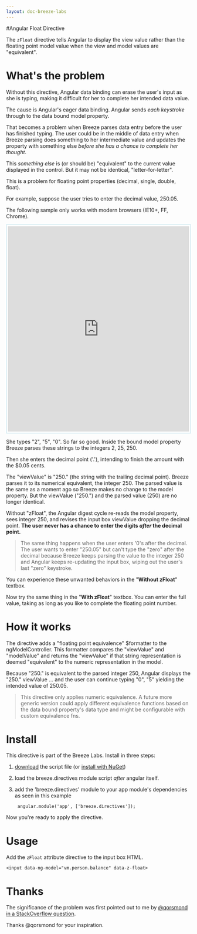 ```yaml
---
layout: doc-breeze-labs
---
```

#Angular Float Directive

The `zFloat` directive tells Angular to display the view value rather than the floating point
model value when the view and model values are "equivalent".

# What's the problem

Without this directive, Angular data binding can erase the user's input as she
is typing, making it difficult for her to complete her intended data value.

The cause is Angular's eager data binding. 
Angular sends *each keystroke* through to the data bound model property.

That becomes a problem when Breeze parses data entry before
the user has finished typing. The user could be in the middle of data entry
when Breeze parsing does something to her intermediate value and
updates the property with something else *before she has a chance to 
complete her thought*.

This *something else* is (or should be) "equivalent" to the current value
displayed in the control. But it may not be identical, "letter-for-letter".

This is a problem for floating point properties (decimal, single, double, float).

For example, suppose the user tries to enter the decimal value, 250.05.

<p class="note">The following sample only works with modern browsers (IE10+, FF, Chrome).</p>
<p style="border: 1px solid lightblue; padding: 4px"><iframe allowfullscreen="allowfullscreen" frameborder="0" src="http://embed.plnkr.co/E2HgF7ASNWIdwsvzs5G0/preview" style="width: 100%; height: 560px"></iframe></p>

She types "2", "5", "0". So far so good. Inside the bound model property Breeze
parses these strings to the integers 2, 25, 250.

Then she enters the decimal point ('.'), intending to finish the amount with the $0.05 cents.

The "viewValue" is "250." (the string with the trailing decimal point).
Breeze parses it to its numerical equivalent, the integer 250. The parsed value
is the same as a moment ago so Breeze makes no change to the model property. 
But the viewValue ("250.") and the parsed value (250) are no longer identical.

Without "zFloat", the Angular digest cycle re-reads the model property, 
sees integer 250, and revises the input box viewValue dropping the decimal point. 
**The user never has a chance to enter the digits *after* the decimal point.**

>The same thing happens when the user enters '0's after the decimal.
The user wants to enter "250.05" but can't type the "zero" after the decimal
because Breeze keeps parsing the value to the integer 250 and Angular keeps
re-updating the input box, wiping out the user's last "zero" keystroke.

You can experience these unwanted behaviors in the "**Without zFloat**" textbox.

Now try the same thing in the "**With zFloat**" textbox. 
You can enter the full value, taking as long 
as you like to complete the floating point number. 

# How it works
The directive adds a  "floating point equivalence" $formatter to the ngModelController.
This formatter compares the "viewValue" and "modelValue" and returns 
the "viewValue" if that string representation is deemed "equivalent" 
to the numeric representation in the model.

Because "250." is equivalent to the parsed integer 250, Angular displays
the "250." viewValue ... and the user can continue typing "0", "5" yielding
the intended value of 250.05.

>This directive only applies numeric equivalence. 
A future more generic version could apply different equivalence functions 
based on the data bound property's data type and might be configurable 
with custom equivalence fns.
    
# Install

This directive is part of the Breeze Labs. Install in three steps:

1. [download](https://github.com/Breeze/breeze.js.labs/blob/master/breeze.directives.js "directives.float on github") the script file (or [install with NuGet](https://www.nuget.org/packages/Breeze.Angular.Directives/))

1. load the breeze.directives module script *after* angular itself.

1. add the 'breeze.directives' module to your app module's dependencies as seen in this example

        angular.module('app', ['breeze.directives']);

Now you're ready to apply the directive.

# Usage

Add the `zFloat` attribute directive to the input box HTML.

    <input data-ng-model="vm.person.balance" data-z-float>

# Thanks

The significance of the problem was first pointed out to me by
[@qorsmond in a StackOverflow question](http://stackoverflow.com/questions/21997537/breezejs-double-trouble-in-angularjs/22296446).

Thanks @qorsmond for your inspiration.